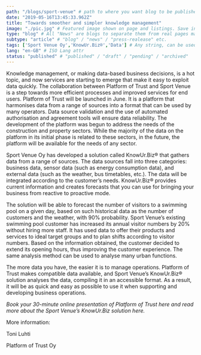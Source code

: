 ```yaml
---
path: "/blogs/sport-venue" # path to where you want blog to be published aka https://preview.oftrust.net/blogs/sport-venue
date: "2019-05-16T13:45:33.962Z"
title: "Towards smoother and simpler knowledge management"
image: "./pic.jpg" # Featured image shown on page and listings. Save in same folder. Don't use svg.
type: "blog" # All "News" are blogs to separate them from real pages made with MarkDown, so that they appear in blog listings etc.
subtype: "article" # "blog" / "news" / "press-realease" etc.
tags: ['Sport Venue Oy','KnowUr.Biz®','Data'] # Any string, can be used in search / "related content"
lang: "en-GB" # ISO Lang attr
status: "published" # "published" / "draft" / "pending" / "archived"
---
```


Knowledge management, or making data-based business decisions, is a hot topic, and now services are starting to emerge that make it easy to exploit data quickly. The collaboration between Platform of Trust and Sport Venue is a step towards more efficient processes and improved services for end users.
Platform of Trust will be launched in June. It is a platform that harmonises data from a range of sources into a format that can be used by many operators. Data source validation and the use of automated authorisation and agreement tools will ensure data reliability. The development of the platform was begun to address the needs of the construction and property sectors. While the majority of the data on the platform in its initial phase is related to these sectors, in the future, the platform will be available for the needs of any sector.

Sport Venue Oy has developed a solution called KnowUr.Biz® that gathers data from a range of sources. The data sources fall into three categories: business data, sensor data (such as energy consumption data), and external data (such as the weather, bus timetables, etc.). The data will be integrated according to the customer’s needs. KnowUr.Biz® provides current information and creates forecasts that you can use for bringing your business from reactive to proactive mode.

The solution will be able to forecast the number of visitors to a swimming pool on a given day, based on such historical data as the number of customers and the weather, with 90% probability. Sport Venue’s existing swimming pool customer has increased its annual visitor numbers by 20% without hiring more staff. It has used data to offer their products and services to ideal target groups and to plan shifts according to visitor numbers. Based on the information obtained, the customer decided to extend its opening hours, thus improving the customer experience. The same analysis method can be used to analyse many urban functions.

The more data you have, the easier it is to manage operations. Platform of Trust makes compatible data available, and Sport Venue’s KnowUr.Biz® solution analyses the data, compiling it in an accessible format. As a result, it will be as quick and easy as possible to use it when supporting and developing business operations.

_Book your 30-minute online presentation of Platform of Trust here and read more about the Sport Venue’s KnowUr.Biz solution here._

More information:

Toni Luhti

Platform of Trust Oy

